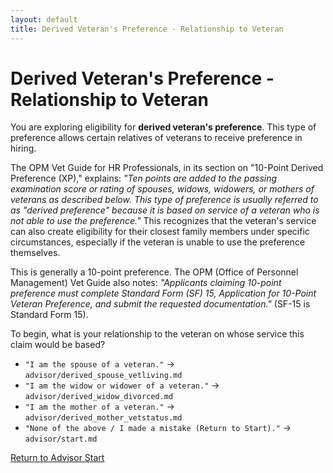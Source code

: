 ```yaml
---
layout: default
title: Derived Veteran's Preference - Relationship to Veteran
---
```


# Derived Veteran's Preference - Relationship to Veteran

You are exploring eligibility for **derived veteran's preference**. This type of preference allows certain relatives of veterans to receive preference in hiring.

The OPM Vet Guide for HR Professionals, in its section on "10-Point Derived Preference (XP)," explains:
*"Ten points are added to the passing examination score or rating of spouses, widows, widowers, or mothers of veterans as described below. This type of preference is usually referred to as "derived preference" because it is based on service of a veteran who is not able to use the preference."*
This recognizes that the veteran's service can also create eligibility for their closest family members under specific circumstances, especially if the veteran is unable to use the preference themselves.

This is generally a 10-point preference. The OPM (Office of Personnel Management) Vet Guide also notes: *"Applicants claiming 10-point preference must complete Standard Form (SF) 15, Application for 10-Point Veteran Preference, and submit the requested documentation."* (SF-15 is Standard Form 15).

To begin, what is your relationship to the veteran on whose service this claim would be based?

*   `"I am the spouse of a veteran."` -> `advisor/derived_spouse_vetliving.md`
*   `"I am the widow or widower of a veteran."` -> `advisor/derived_widow_divorced.md`
*   `"I am the mother of a veteran."` -> `advisor/derived_mother_vetstatus.md`
*   `"None of the above / I made a mistake (Return to Start)."` -> `advisor/start.md`

[Return to Advisor Start](./start.md)
